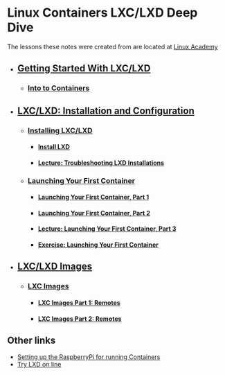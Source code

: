 # Linux Containers LXC/LXD Deep Dive
The lessons these notes were created from are located at [Linux Academy](https://linuxacademy.com/course/lxc-containers-essentials/)

- ## [Getting Started With LXC/LXD](/GettingStarted.md)
  - ### [Into to Containers](/GettingStarted.md#into-to-containers)
- ## [LXC/LXD: Installation and Configuration](/GettingStarted.md)
  - ### [Installing LXC/LXD](/LxcLxdInstallConfig.md#installing-lxclxd)
    -  #### [Install LXD](/LxcLxdInstallConfig.md#install-lxd)
    -  #### [Lecture: Troubleshooting LXD Installations](/LxcLxdInstallConfig.md#lecture-troubleshooting-lxd-installations)
  -  ### [Launching Your First Container](/LxcLxdInstallConfig.md#launching-your-first-container)
       - #### [Launching Your First Container, Part 1](/LxcLxdInstallConfig.md#launching-your-first-container-part-1)
       - #### [Launching Your First Container, Part 2](/LxcLxdInstallConfig.md#launching-your-first-container-part-2)
     - #### [Lecture: Launching Your First Container, Part 3](/LxcLxdInstallConfig.md#lecture-launching-your-first-container-part-3)
     - #### [Exercise: Launching Your First Container](/LxcLxdInstallConfig.md#exercise-launching-your-first-container)
- ## [LXC/LXD Images](/lxdLxcImages#lxclxd-images)
  - ### [LXC Images](/lxdLxcImages#lxc-images)
    - #### [LXC Images Part 1: Remotes](/lxdLxcImages#lxc-images-part-1-remotes)
    - #### [LXC Images Part 2: Remotes](/lxdLxcImages#lxc-images-part-2-remotes)

## Other links
- [Setting up the RaspberryPi for running Containers](/RaspberryPi_Setup.md)
- [Try LXD on line](https://linuxcontainers.org/lxd/try-it/)